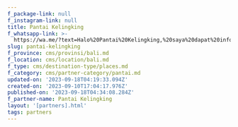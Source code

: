 ```yaml
---
f_package-link: null
f_instagram-link: null
title: Pantai Kelingking
f_whatsapp-link: >-
  https://wa.me/?text=Halo%20Pantai%20Kelingking,%20saya%20dapat%20info%20dari%20@loocale.id%20dan%20punya%20pertanyaan
slug: pantai-kelingking
f_province: cms/provinsi/bali.md
f_location: cms/location/bali.md
f_type: cms/destination-type/places.md
f_category: cms/partner-category/pantai.md
updated-on: '2023-09-18T04:19:33.094Z'
created-on: '2023-09-10T17:04:17.976Z'
published-on: '2023-09-18T04:34:08.284Z'
f_partner-name: Pantai Kelingking
layout: '[partners].html'
tags: partners
---
```



